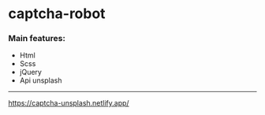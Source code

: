 # captcha-robot


### Main features: 
 - Html
 - Scss
 - jQuery
 - Api unsplash

 


---

https://captcha-unsplash.netlify.app/
